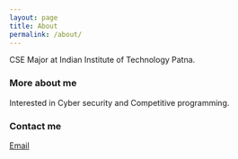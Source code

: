```yaml
---
layout: page
title: About
permalink: /about/
---
```


CSE Major at Indian Institute of Technology Patna.

### More about me 

Interested in Cyber security and Competitive programming.

### Contact me

[Email](contact.md)
